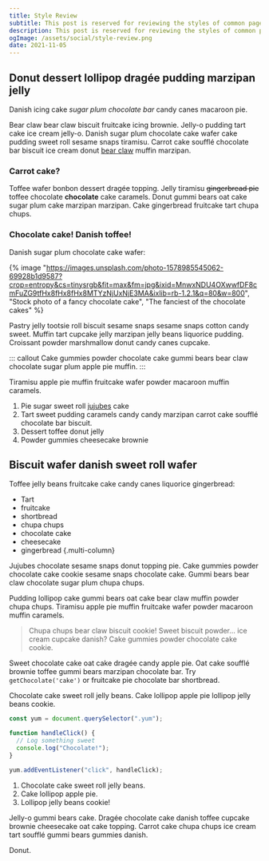 ```yaml
---
title: Style Review
subtitle: This post is reserved for reviewing the styles of common page elements.
description: This post is reserved for reviewing the styles of common page elements.
ogImage: /assets/social/style-review.png
date: 2021-11-05
---
```


## Donut dessert lollipop dragée pudding marzipan jelly

Danish icing cake _sugar plum chocolate bar_ candy canes macaroon pie.

Bear claw bear claw biscuit fruitcake icing brownie. Jelly-o pudding tart cake ice cream jelly-o. Danish sugar plum chocolate cake wafer cake pudding sweet roll sesame snaps tiramisu. Carrot cake soufflé chocolate bar biscuit ice cream donut <a href="https://en.wikipedia.org/wiki/Bear_claw" target="_blank" rel="noopener">bear claw</a> muffin marzipan.

### Carrot cake?

Toffee wafer bonbon dessert dragée topping. Jelly tiramisu ~~gingerbread pie~~ toffee chocolate **chocolate** cake caramels. Donut gummi bears oat cake sugar plum cake marzipan marzipan. Cake gingerbread fruitcake tart chupa chups.

### Chocolate cake! Danish toffee!

Danish sugar plum chocolate cake wafer:

{% image "https://images.unsplash.com/photo-1578985545062-69928b1d9587?crop=entropy&cs=tinysrgb&fit=max&fm=jpg&ixid=MnwxNDU4OXwwfDF8cmFuZG9tfHx8fHx8fHx8MTYzNjUxNjE3MA&ixlib=rb-1.2.1&q=80&w=800", "Stock photo of a fancy chocolate cake", "The fanciest of the chocolate cakes" %}

Pastry jelly tootsie roll biscuit sesame snaps sesame snaps cotton candy sweet. Muffin tart cupcake jelly marzipan jelly beans liquorice pudding. Croissant powder marshmallow donut candy canes cupcake.

::: callout
Cake gummies powder chocolate cake gummi bears bear claw chocolate sugar plum apple pie muffin.
:::

Tiramisu apple pie muffin fruitcake wafer powder macaroon muffin caramels.

1. Pie sugar sweet roll <a href="https://en.wikipedia.org/wiki/Jujube_(confectionery)" target="_blank" rel="noopener">jujubes</a> cake
2. Tart sweet pudding caramels candy candy marzipan carrot cake soufflé chocolate bar biscuit.
3. Dessert toffee donut jelly
4. Powder gummies cheesecake brownie

## Biscuit wafer danish sweet roll wafer

Toffee jelly beans fruitcake cake candy canes liquorice gingerbread:

- Tart
- fruitcake
- shortbread
- chupa chups
- chocolate cake
- cheesecake
- gingerbread
  {.multi-column}

Jujubes chocolate sesame snaps donut topping pie. Cake gummies powder chocolate cake cookie sesame snaps chocolate cake. Gummi bears bear claw chocolate sugar plum chupa chups.

Pudding lollipop cake gummi bears oat cake bear claw muffin powder chupa chups. Tiramisu apple pie muffin fruitcake wafer powder macaroon muffin caramels.

> Chupa chups bear claw biscuit cookie! Sweet biscuit powder... ice cream cupcake danish? Cake gummies powder chocolate cake cookie.

Sweet chocolate cake oat cake dragée candy apple pie. Oat cake soufflé brownie toffee gummi bears marzipan chocolate bar. Try `getChocolate('cake')` or fruitcake pie chocolate bar shortbread.

Chocolate cake sweet roll jelly beans. Cake lollipop apple pie lollipop jelly beans cookie.

```js
const yum = document.querySelector(".yum");

function handleClick() {
  // Log something sweet
  console.log("Chocolate!");
}

yum.addEventListener("click", handleClick);
```

1. Chocolate cake sweet roll jelly beans.
2. Cake lollipop apple pie.
3. Lollipop jelly beans cookie!

Jelly-o gummi bears cake. Dragée chocolate cake danish toffee cupcake brownie cheesecake oat cake topping. Carrot cake chupa chups ice cream tart soufflé gummi bears gummies danish.

Donut.
